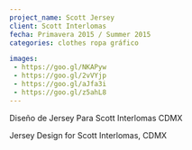 ```yaml
---
project_name: Scott Jersey
client: Scott Interlomas
fecha: Primavera 2015 / Summer 2015
categories: clothes ropa gráfico

images:
 - https://goo.gl/NKAPyw
 - https://goo.gl/2vVYjp
 - https://goo.gl/aJfa3i
 - https://goo.gl/z5ahL8
---
```

Diseño de Jersey Para Scott Interlomas CDMX


Jersey Design for Scott Interlomas, CDMX
